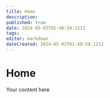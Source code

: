 ```yaml
---
title: Home
description: 
published: true
date: 2024-05-03T02:48:59.121Z
tags: 
editor: markdown
dateCreated: 2024-05-03T02:48:59.121Z
---
```


# Home
Your content here